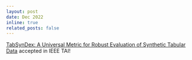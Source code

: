 ```yaml
---
layout: post
date: Dec 2022
inline: true
related_posts: false
---
```


[TabSynDex: A Universal Metric for Robust Evaluation of Synthetic Tabular Data](https://ieeexplore.ieee.org/document/9984938) accepted in IEEE TAI!
